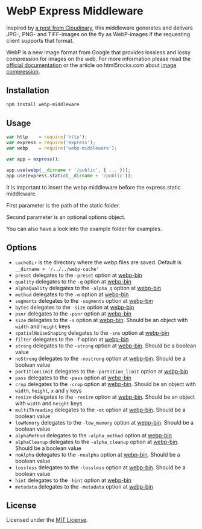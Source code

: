 # WebP Express Middleware

Inspired by [a post from Cloudinary](http://cloudinary.com/blog/transparent_webp_format_cdn_delivery_based_on_visitors_browsers), this middleware generates and delivers JPG-, PNG- and TIFF-images on the fly as WebP-images if the requesting client supports that format.

WebP is a new image format from Google that provides lossless and lossy compression for images on the web. For more information please read the [official documentation](https://developers.google.com/speed/webp/) or the article on html5rocks.com about [image compression](http://www.html5rocks.com/en/tutorials/speed/img-compression/).

## Installation

``` bash
npm install webp-middleware
```

## Usage

``` javascript
var http    = require('http');
var express = require('express');
var webp    = require('webp-middleware');

var app = express();

app.use(webp(__dirname + '/public', { ... }));
app.use(express.static(__dirname + '/public'));
```

It is important to insert the webp middleware before the express.static middleware.

First parameter is the path of the static folder.

Second parameter is an optional options object.

You can also have a look into the example folder for examples.

## Options

* ``cacheDir`` is the directory where the webp files are saved. Default is ``__dirname + '/../../webp-cache'``
* ``preset`` delegates to the ``-preset`` option at [webp-bin](https://npmjs.org/package/webp-bin)
* ``quality`` delegates to the ``-q`` option at [webp-bin](https://npmjs.org/package/webp-bin)
* ``alphaQuality`` delegates to the ``-alpha_q`` option at [webp-bin](https://npmjs.org/package/webp-bin)
* ``method`` delegates to the ``-m`` option at [webp-bin](https://npmjs.org/package/webp-bin)
* ``segments`` delegates to the ``-segments`` option at [webp-bin](https://npmjs.org/package/webp-bin)
* ``bytes`` delegates to the ``-size`` option at [webp-bin](https://npmjs.org/package/webp-bin)
* ``psnr`` delegates to the ``-psnr`` option at [webp-bin](https://npmjs.org/package/webp-bin)
* ``size`` delegates to the ``-s`` option at [webp-bin](https://npmjs.org/package/webp-bin). Should be an object with ``width`` and ``height`` keys
* ``spatialNoiseShaping`` delegates to the ``-sns`` option at [webp-bin](https://npmjs.org/package/webp-bin)
* ``filter`` delegates to the ``-f`` option at [webp-bin](https://npmjs.org/package/webp-bin)
* ``strong`` delegates to the ``-strong`` option at [webp-bin](https://npmjs.org/package/webp-bin). Should be a boolean value
* ``noStrong`` delegates to the ``-nostrong`` option at [webp-bin](https://npmjs.org/package/webp-bin). Should be a boolean value
* ``partitionLimit`` delegates to the ``-partition_limit`` option at [webp-bin](https://npmjs.org/package/webp-bin)
* ``pass`` delegates to the ``-pass`` option at [webp-bin](https://npmjs.org/package/webp-bin)
* ``crop`` delegates to the ``-crop`` option at [webp-bin](https://npmjs.org/package/webp-bin). Should be an object with ``width``, ``height``, ``x`` and ``y`` keys
* ``resize`` delegates to the ``-resize`` option at [webp-bin](https://npmjs.org/package/webp-bin). Should be an object with ``width`` and ``height`` keys
* ``multiThreading`` delegates to the ``-mt`` option at [webp-bin](https://npmjs.org/package/webp-bin). Should be a boolean value
* ``lowMemory`` delegates to the ``-low_memory`` option at [webp-bin](https://npmjs.org/package/webp-bin). Should be a boolean value
* ``alphaMethod`` delegates to the ``-alpha_method`` option at [webp-bin](https://npmjs.org/package/webp-bin)
* ``alphaCleanup`` delegates to the ``-alpha_cleanup`` option at [webp-bin](https://npmjs.org/package/webp-bin). Should be a boolean value
* ``noAlpha`` delegates to the ``-noalpha`` option at [webp-bin](https://npmjs.org/package/webp-bin). Should be a boolean value
* ``lossless`` delegates to the ``-lossless`` option at [webp-bin](https://npmjs.org/package/webp-bin). Should be a boolean value
* ``hint`` delegates to the ``-hint`` option at [webp-bin](https://npmjs.org/package/webp-bin)
* ``metadata`` delegates to the ``-metadata`` option at [webp-bin](https://npmjs.org/package/webp-bin)


## License

Licensed under the [MIT License](http://www.opensource.org/licenses/mit-license.php).